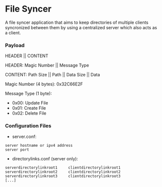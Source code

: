 # File Syncer
A file syncer application that aims to keep directories of multiple clients syncronized between them by using a centralized server which also acts as a client.

### Payload
HEADER || CONTENT

HEADER: Magic Number || Message Type

CONTENT: Path Size || Path || Data Size || Data

Magic Number (4 bytes): 0x32C66E2F

Message Type (1 byte):
- 0x00: Update File
- 0x01: Create File
- 0x02: Delete File

### Configuration Files
- server.conf:
```
server hostname or ipv4 address
server port
```
- directorylinks.conf (server only):
```
serverdirectorylinkroot1     clientdirectorylinkroot1
serverdirectorylinkroot2     clientdirectorylinkroot2
serverdirectorylinkroot3     clientdirectorylinkroot3
[...]
```
